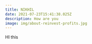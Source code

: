 ```yaml
---
title: NIKHIL
date: 2021-07-23T15:41:38.025Z
description: How are you
image: img/about-reinvest-profits.jpg
---
```

HI this